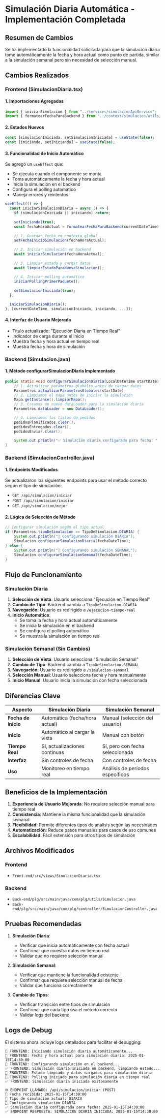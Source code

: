 # Simulación Diaria Automática - Implementación Completada

## Resumen de Cambios

Se ha implementado la funcionalidad solicitada para que la simulación diaria tome automáticamente la fecha y hora actual como punto de partida, similar a la simulación semanal pero sin necesidad de selección manual.

## Cambios Realizados

### Frontend (SimulacionDiaria.tsx)

#### 1. Importaciones Agregadas
```typescript
import { iniciarSimulacion } from "../services/simulacionApiService";
import { formatearFechaParaBackend } from "../context/simulacion/utils/tiempo";
```

#### 2. Estados Nuevos
```typescript
const [simulacionIniciada, setSimulacionIniciada] = useState(false);
const [iniciando, setIniciando] = useState(false);
```

#### 3. Funcionalidad de Inicio Automático
Se agregó un `useEffect` que:
- Se ejecuta cuando el componente se monta
- Toma automáticamente la fecha y hora actual
- Inicia la simulación en el backend
- Configura el polling automático
- Maneja errores y reintentos

```typescript
useEffect(() => {
  const iniciarSimulacionDiaria = async () => {
    if (simulacionIniciada || iniciando) return;
    
    setIniciando(true);
    const fechaHoraActual = formatearFechaParaBackend(currentDateTime);
    
    // 1. Guardar fecha en contexto global
    setFechaInicioSimulacion(fechaHoraActual);
    
    // 2. Iniciar simulación en backend
    await iniciarSimulacion(fechaHoraActual);
    
    // 3. Limpiar estado y cargar datos
    await limpiarEstadoParaNuevaSimulacion();
    
    // 4. Iniciar polling automático
    iniciarPollingPrimerPaquete();
    
    setSimulacionIniciada(true);
  };

  iniciarSimulacionDiaria();
}, [currentDateTime, simulacionIniciada, iniciando, ...]);
```

#### 4. Interfaz de Usuario Mejorada
- Título actualizado: "Ejecución Diaria en Tiempo Real"
- Indicador de carga durante el inicio
- Muestra fecha y hora actual en tiempo real
- Muestra fecha y hora de simulación

### Backend (Simulacion.java)

#### 1. Método configurarSimulacionDiaria Implementado
```java
public static void configurarSimulacionDiaria(LocalDateTime startDate) {
    // 1. Actualizar parámetros globales antes de cargar datos
    Parametros.actualizarParametrosGlobales(startDate);
    // 2. Limpiamos el mapa antes de iniciar la simulación
    Mapa.getInstance().limpiarMapa();
    // 3. Creamos un nuevo dataLoader para la simulación diaria
    Parametros.dataLoader = new DataLoader();

    // 4. Limpiamos las listas de pedidos
    pedidosPlanificados.clear();
    pedidosEntregados.clear();
    pedidosEnviar.clear();
    
    System.out.println("✅ Simulación diaria configurada para fecha: " + startDate);
}
```

### Backend (SimulacionController.java)

#### 1. Endpoints Modificados
Se actualizaron los siguientes endpoints para usar el método correcto según el tipo de simulación:

- `GET /api/simulacion/iniciar`
- `POST /api/simulacion/iniciar`
- `GET /api/simulacion/mejor`

#### 2. Lógica de Selección de Método
```java
// Configurar simulación según el tipo actual
if (Parametros.tipoDeSimulacion == TipoDeSimulacion.DIARIA) {
    System.out.println("🌅 Configurando simulación DIARIA");
    Simulacion.configurarSimulacionDiaria(fechaDateTime);
} else {
    System.out.println("📅 Configurando simulación SEMANAL");
    Simulacion.configurarSimulacionSemanal(fechaDateTime);
}
```

## Flujo de Funcionamiento

### Simulación Diaria
1. **Selección de Vista**: Usuario selecciona "Ejecución en Tiempo Real"
2. **Cambio de Tipo**: Backend cambia a `TipoDeSimulacion.DIARIA`
3. **Navegación**: Usuario es redirigido a `/ejecucion-tiempo-real`
4. **Inicio Automático**: 
   - Se toma la fecha y hora actual automáticamente
   - Se inicia la simulación en el backend
   - Se configura el polling automático
   - Se muestra la simulación en tiempo real

### Simulación Semanal (Sin Cambios)
1. **Selección de Vista**: Usuario selecciona "Simulación Semanal"
2. **Cambio de Tipo**: Backend cambia a `TipoDeSimulacion.SEMANAL`
3. **Navegación**: Usuario es redirigido a `/simulacion-semanal`
4. **Selección Manual**: Usuario selecciona fecha y hora manualmente
5. **Inicio Manual**: Usuario inicia la simulación con fecha seleccionada

## Diferencias Clave

| Aspecto | Simulación Diaria | Simulación Semanal |
|---------|------------------|-------------------|
| **Fecha de Inicio** | Automática (fecha/hora actual) | Manual (selección del usuario) |
| **Inicio** | Automático al cargar la vista | Manual con botón |
| **Tiempo Real** | Sí, actualizaciones continuas | Sí, pero con fecha seleccionada |
| **Interfaz** | Sin controles de fecha | Con controles de fecha |
| **Uso** | Monitoreo en tiempo real | Análisis de períodos específicos |

## Beneficios de la Implementación

1. **Experiencia de Usuario Mejorada**: No requiere selección manual para tiempo real
2. **Consistencia**: Mantiene la misma funcionalidad que la simulación semanal
3. **Flexibilidad**: Permite diferentes tipos de análisis según las necesidades
4. **Automatización**: Reduce pasos manuales para casos de uso comunes
5. **Escalabilidad**: Fácil extensión para otros tipos de simulación

## Archivos Modificados

### Frontend
- `Front-end/src/views/SimulacionDiaria.tsx`

### Backend
- `Back-end/plg/src/main/java/com/plg/utils/Simulacion.java`
- `Back-end/plg/src/main/java/com/plg/controller/SimulacionController.java`

## Pruebas Recomendadas

1. **Simulación Diaria**:
   - Verificar que inicia automáticamente con fecha actual
   - Confirmar que muestra datos en tiempo real
   - Validar que no requiere selección manual

2. **Simulación Semanal**:
   - Verificar que mantiene la funcionalidad existente
   - Confirmar que requiere selección manual de fecha
   - Validar que funciona correctamente

3. **Cambio de Tipos**:
   - Verificar transición entre tipos de simulación
   - Confirmar que cada tipo usa el método correcto
   - Validar logs del backend

## Logs de Debug

El sistema ahora incluye logs detallados para facilitar el debugging:

```
🚀 FRONTEND: Iniciando simulación diaria automáticamente...
📅 FRONTEND: Fecha y hora actual para simulación diaria: 2025-01-15T14:30:00
🔄 FRONTEND: Configurando simulación en el backend...
✅ FRONTEND: Simulación diaria iniciada en backend, limpiando estado...
🧹 FRONTEND: Estado limpiado y datos cargados para simulación diaria
🔄 FRONTEND: Polling iniciado para simulación diaria en tiempo real
✅ FRONTEND: Simulación diaria iniciada exitosamente
```

```
🌐 ENDPOINT LLAMADO: /api/simulacion/iniciar (POST)
📅 Fecha recibida: 2025-01-15T14:30:00
🎯 Tipo de simulación actual: DIARIA
🌅 Configurando simulación DIARIA
✅ Simulación diaria configurada para fecha: 2025-01-15T14:30:00
✅ ENDPOINT RESPUESTA: SIMULACION DIARIA INICIADA: 2025-01-15T14:30:00
``` 